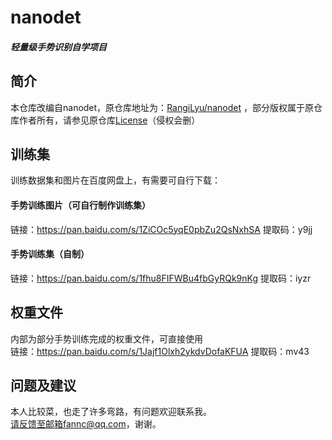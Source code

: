 # nanodet
##### 轻量级手势识别自学项目  

## 简介
本仓库改编自nanodet，原仓库地址为：[RangiLyu/nanodet](https://github.com/RangiLyu/nanodet) ，部分版权属于原仓库作者所有，请参见原仓库[License](https://github.com/RangiLyu/nanodet/blob/main/LICENSE)（侵权会删）

## 训练集
训练数据集和图片在百度网盘上，有需要可自行下载：

#### 手势训练图片（可自行制作训练集）
链接：https://pan.baidu.com/s/1ZiCOc5yqE0pbZu2QsNxhSA 
提取码：y9jj

#### 手势训练集（自制）
链接：https://pan.baidu.com/s/1fhu8FIFWBu4fbGyRQk9nKg 
提取码：iyzr

## 权重文件
内部为部分手势训练完成的权重文件，可直接使用  
链接：https://pan.baidu.com/s/1Jajf1Olxh2ykdvDofaKFUA 
提取码：mv43

## 问题及建议
本人比较菜，也走了许多弯路，有问题欢迎联系我。  
请反馈至邮箱fannc@qq.com，谢谢。

